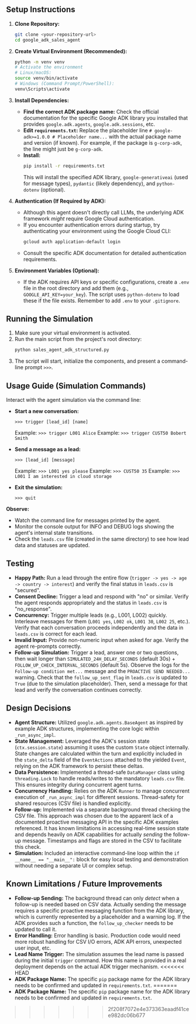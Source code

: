 
## Setup Instructions

1.  **Clone Repository:**
    ```bash
    git clone <your-repository-url>
    cd google_adk_sales_agent
    ```

2.  **Create Virtual Environment (Recommended):**
    ```bash
    python -m venv venv
    # Activate the environment
    # Linux/macOS:
    source venv/bin/activate
    # Windows (Command Prompt/PowerShell):
    venv\Scripts\activate
    ```

3.  **Install Dependencies:**
    *   **Find the correct ADK package name:** Check the official documentation for the specific Google ADK library you installed that provides `google.adk.agents`, `google.adk.sessions`, etc.
    *   **Edit `requirements.txt`:** Replace the placeholder line `# google-adk>=1.0.0 # Placeholder name...` with the actual package name and version (if known). For example, if the package is `g-corp-adk`, the line might just be `g-corp-adk`.
    *   **Install:**
        ```bash
        pip install -r requirements.txt
        ```
        This will install the specified ADK library, `google-generativeai` (used for message types), `pydantic` (likely dependency), and `python-dotenv` (optional).

4.  **Authentication (If Required by ADK):**
    *   Although this agent doesn't directly call LLMs, the underlying ADK framework *might* require Google Cloud authentication.
    *   If you encounter authentication errors during startup, try authenticating your environment using the Google Cloud CLI:
        ```bash
        gcloud auth application-default login
        ```
    *   Consult the specific ADK documentation for detailed authentication requirements.

5.  **Environment Variables (Optional):**
    *   If the ADK requires API keys or specific configurations, create a `.env` file in the root directory and add them (e.g., `GOOGLE_API_KEY=your_key`). The script uses `python-dotenv` to load these if the file exists. Remember to add `.env` to your `.gitignore`.

## Running the Simulation

1.  Make sure your virtual environment is activated.
2.  Run the main script from the project's root directory:
    ```bash
    python sales_agent_adk_structured.py
    ```
3.  The script will start, initialize the components, and present a command-line prompt `>>>`.

## Usage Guide (Simulation Commands)

Interact with the agent simulation via the command line:

*   **Start a new conversation:**
    ```
    >>> trigger [lead_id] [name]
    ```
    Example: `>>> trigger L001 Alice`
    Example: `>>> trigger CUST50 Bobert Smith`

*   **Send a message as a lead:**
    ```
    >>> [lead_id] [message]
    ```
    Example: `>>> L001 yes please`
    Example: `>>> CUST50 35`
    Example: `>>> L001 I am interested in cloud storage`

*   **Exit the simulation:**
    ```
    >>> quit
    ```

**Observe:**
*   Watch the command line for messages printed by the agent.
*   Monitor the console output for INFO and DEBUG logs showing the agent's internal state transitions.
*   Check the `leads.csv` file (created in the same directory) to see how lead data and statuses are updated.

## Testing

*   **Happy Path:** Run a lead through the entire flow (`trigger -> yes -> age -> country -> interest`) and verify the final status in `leads.csv` is "secured".
*   **Consent Decline:** Trigger a lead and respond with "no" or similar. Verify the agent responds appropriately and the status in `leads.csv` is "no_response".
*   **Concurrency:** Trigger multiple leads (e.g., L001, L002) quickly. Interleave messages for them (`L001 yes`, `L002 ok`, `L001 30`, `L002 25`, etc.). Verify that each conversation proceeds independently and the data in `leads.csv` is correct for each lead.
*   **Invalid Input:** Provide non-numeric input when asked for age. Verify the agent re-prompts correctly.
*   **Follow-up Simulation:** Trigger a lead, answer one or two questions, then wait longer than `SIMULATED_24H_DELAY_SECONDS` (default 30s) + `FOLLOW_UP_CHECK_INTERVAL_SECONDS` (default 5s). Observe the logs for the `Follow-up condition met...` message and the `PROACTIVE SEND NEEDED...` warning. Check that the `follow_up_sent_flag` in `leads.csv` is updated to `True` (due to the simulation placeholder). Then, send a message for that lead and verify the conversation continues correctly.

## Design Decisions

*   **Agent Structure:** Utilized `google.adk.agents.BaseAgent` as inspired by example ADK structures, implementing the core logic within `_run_async_impl`.
*   **State Management:** Leveraged the ADK's session state (`ctx.session.state`) assuming it uses the custom `State` object internally. State changes are calculated within the turn and explicitly included in the `state_delta` field of the `EventActions` attached to the yielded `Event`, relying on the ADK framework to persist these deltas.
*   **Data Persistence:** Implemented a thread-safe `DataManager` class using `threading.Lock` to handle reads/writes to the mandatory `leads.csv` file. This ensures integrity during concurrent agent turns.
*   **Concurrency Handling:** Relies on the ADK `Runner` to manage concurrent execution of `_run_async_impl` for different sessions. Thread-safety for shared resources (CSV file) is handled explicitly.
*   **Follow-up:** Implemented via a separate background thread checking the CSV file. This approach was chosen due to the apparent lack of a documented proactive messaging API in the specific ADK examples referenced. It has known limitations in accessing real-time session state and depends heavily on ADK capabilities for actually *sending* the follow-up message. Timestamps and flags are stored in the CSV to facilitate this check.
*   **Simulation:** Included an interactive command-line loop within the `if __name__ == "__main__":` block for easy local testing and demonstration without needing a separate UI or complex setup.

## Known Limitations / Future Improvements

*   **Follow-up Sending:** The background thread can only *detect* when a follow-up is needed based on CSV data. Actually sending the message requires a specific proactive messaging function from the ADK library, which is currently represented by a placeholder and a warning log. If the ADK provides such a function, the `follow_up_checker` needs to be updated to call it.
*   **Error Handling:** Error handling is basic. Production code would need more robust handling for CSV I/O errors, ADK API errors, unexpected user input, etc.
*   **Lead Name Trigger:** The simulation assumes the lead name is passed during the initial `trigger` command. How this name is provided in a real deployment depends on the actual ADK trigger mechanism.
<<<<<<< HEAD
*   **ADK Package Name:** The specific `pip` package name for the ADK library needs to be confirmed and updated in `requirements.txt`.
=======
*   **ADK Package Name:** The specific `pip` package name for the ADK library needs to be confirmed and updated in `requirements.txt`.
>>>>>>> 2f208f7072e4e373363eaadf41cee982dc06b677
